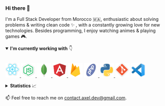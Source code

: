 ### Hi there 👋

I'm a Full Stack Developer from Morocco 🇲🇦, enthusiastic about solving problems & writing clean code :sparkles: , with a constantly growing love for new technologies. Besides programming, I enjoy watching animes & playing games :video_game:.

<details open>
  <summary><b>I'm currently working with</b> 👇</summary>

  <br/>

  <a href="https://reactjs.org/" target="_blank" title="React"><img src="icons/react.png" alt="React" width="45" height="45" />
  <a href="https://nodejs.org/en/" target="_blank" title="Node.js"><img src="icons/nodejs.png" alt="Node.js" width="45" height="45" />
  <a href="https://www.mongodb.com/" target="_blank" title="MongoDB"><img src="icons/mongodb.png" alt="MongoDB" width="45" height="45" />
  <a href="https://angular.io/" target="_blank" title="Angular"><img src="icons/angular.png" alt="Angular" width="45" height="45" />
  <a href="https://firebase.google.com/" target="_blank" title="Firebase"><img src="icons/firebase.png" alt="Firebase" width="45" height="45" /></a>
  <a href="https://www.php.net/" target="_blank" title="PHP"><img src="icons/php.png" alt="PHP" width="45" height="45" />
  <a href="https://www.python.org/" target="_blank" title="Python"><img src="icons/python.png" alt="Python" width="45" height="45" />
  <a href="https://git-scm.com/" target="_blank" title="Git"><img src="icons/git.png" alt="Git" width="45" height="45" /></a>
  <a href="https://code.visualstudio.com/" target="_blank" title="VS Code"><img src="icons/vscode.png" alt="VS Code" width="45" height="45" /></a>

</details>

<details>
  <summary><b>Statistics</b> 📈</summary>

  <div align="center">
  
  <a href="https://github.com/AXeL-dev">
    <img align="center" src="https://github-readme-stats.vercel.app/api?username=axel-dev&count_private=true&include_all_commits=true&show_icons=true&hide_border=true" alt="AXeL's github stats" />
  </a>
  
  <a href="https://github.com/AXeL-dev">
    <img align="center" src="https://github-readme-stats.vercel.app/api/top-langs?username=axel-dev&layout=compact&hide_border=true" alt="Top Langs" />
  </a>
  
  <br/>
  <br/>
  
  ![visitors](https://visitor-badge.glitch.me/badge?page_id=axel-dev)

  </div>
</details>

📫 Feel free to reach me on [contact.axel.dev@gmail.com](mailto:contact.axel.dev@gmail.com).
